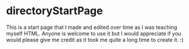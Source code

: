 # directoryStartPage

This is a start page that I made and edited over time as I was teaching myself HTML. Anyone is welcome to use it but I would appreciate if you would please give me credit as it took me quite a long time to create it. :)
